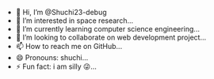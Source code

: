 - 👋 Hi, I’m @Shuchi23-debug
- 👀 I’m interested in space research...
- 🌱 I’m currently learning computer science engineering...
- 💞️ I’m looking to collaborate on web development project...
- 📫 How to reach me on GitHub...
- 😄 Pronouns: shuchi...
- ⚡ Fun fact: i am silly 😜...

<!---
Shuchi23-debug/Shuchi23-debug is a ✨ special ✨ repository because its `README.md` (this file) appears on your GitHub profile.
You can click the Preview link to take a look at your changes.
--->
